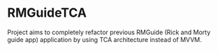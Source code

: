 # RMGuideTCA
Project aims to completely refactor previous RMGuide (Rick and Morty guide app) application by using TCA architecture instead of MVVM.
